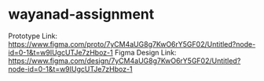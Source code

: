 # wayanad-assignment
Prototype Link:
https://www.figma.com/proto/7yCM4aUG8g7KwO6rY5GF02/Untitled?node-id=0-1&t=w9IUgcUTJe7zHboz-1
Figma Design Link:
https://www.figma.com/design/7yCM4aUG8g7KwO6rY5GF02/Untitled?node-id=0-1&t=w9IUgcUTJe7zHboz-1
